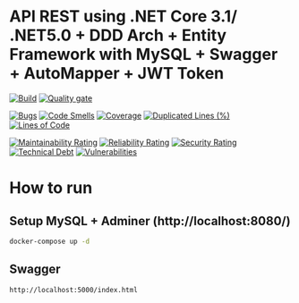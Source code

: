 # API REST using .NET Core 3.1/ .NET5.0 + DDD Arch + Entity Framework with MySQL + Swagger + AutoMapper + JWT Token

[![Build](https://github.com/wendreof/dotnet-ddd/actions/workflows/sonar.yml/badge.svg)](https://github.com/wendreof/dotnet-ddd/actions/workflows/sonar.yml)
[![Quality gate](https://sonarcloud.io/api/project_badges/quality_gate?project=wendreof_dotnet-ddd)](https://sonarcloud.io/summary/new_code?id=wendreof_dotnet-ddd)

[![Bugs](https://sonarcloud.io/api/project_badges/measure?project=wendreof_dotnet-ddd&metric=bugs)](https://sonarcloud.io/summary/new_code?id=wendreof_dotnet-ddd)
[![Code Smells](https://sonarcloud.io/api/project_badges/measure?project=wendreof_dotnet-ddd&metric=code_smells)](https://sonarcloud.io/summary/new_code?id=wendreof_dotnet-ddd)
[![Coverage](https://sonarcloud.io/api/project_badges/measure?project=wendreof_dotnet-ddd&metric=coverage)](https://sonarcloud.io/summary/new_code?id=wendreof_dotnet-ddd)
[![Duplicated Lines (%)](https://sonarcloud.io/api/project_badges/measure?project=wendreof_dotnet-ddd&metric=duplicated_lines_density)](https://sonarcloud.io/summary/new_code?id=wendreof_dotnet-ddd)
[![Lines of Code](https://sonarcloud.io/api/project_badges/measure?project=wendreof_dotnet-ddd&metric=ncloc)](https://sonarcloud.io/summary/new_code?id=wendreof_dotnet-ddd)

[![Maintainability Rating](https://sonarcloud.io/api/project_badges/measure?project=wendreof_dotnet-ddd&metric=sqale_rating)](https://sonarcloud.io/summary/new_code?id=wendreof_dotnet-ddd)
[![Reliability Rating](https://sonarcloud.io/api/project_badges/measure?project=wendreof_dotnet-ddd&metric=reliability_rating)](https://sonarcloud.io/summary/new_code?id=wendreof_dotnet-ddd)
[![Security Rating](https://sonarcloud.io/api/project_badges/measure?project=wendreof_dotnet-ddd&metric=security_rating)](https://sonarcloud.io/summary/new_code?id=wendreof_dotnet-ddd)
[![Technical Debt](https://sonarcloud.io/api/project_badges/measure?project=wendreof_dotnet-ddd&metric=sqale_index)](https://sonarcloud.io/summary/new_code?id=wendreof_dotnet-ddd)
[![Vulnerabilities](https://sonarcloud.io/api/project_badges/measure?project=wendreof_dotnet-ddd&metric=vulnerabilities)](https://sonarcloud.io/summary/new_code?id=wendreof_dotnet-ddd)

# How to run

## Setup MySQL + Adminer (http://localhost:8080/)
```bash
docker-compose up -d
```

## Swagger
```bash
http://localhost:5000/index.html
```